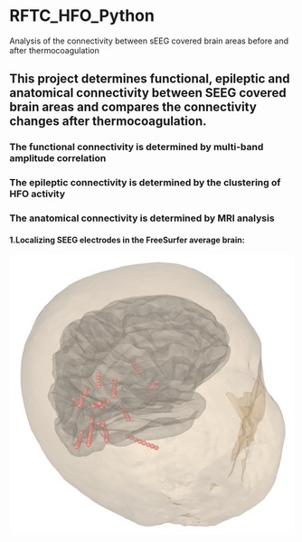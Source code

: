 # RFTC_HFO_Python
Analysis of the connectivity between sEEG covered brain areas before and after thermocoagulation


## This project determines functional, epileptic and anatomical connectivity between SEEG covered brain areas and compares the connectivity changes after thermocoagulation.


### The functional connectivity is determined by multi-band amplitude correlation
### The epileptic connectivity is determined by the clustering of HFO activity
### The anatomical connectivity is determined by MRI analysis



#### 1.Localizing SEEG electrodes in the FreeSurfer average brain:
![Alt-Text](/Images/1_SEEG_in_Avg_Brain.png)
